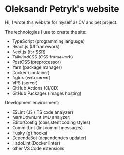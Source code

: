 # Oleksandr Petryk's website

Hi, I wrote this website for myself as CV and pet project.

The technologies I use to create the site:

- TypeScript (programming language)
- React.js (UI framework)
- Next.js (for SSR)
- TailwindCSS (CSS framework)
- PostCSS (preprocessor)
- Yarn (package manager)
- Docker (container)
- Nginx (web server)
- VPS (server)
- GitHub Actions (CI/CD)
- GitHub Packages (images hosting)

Development environment:

- ESLint (JS / TS code analyzer)
- MarkDownLint (MD analyzer)
- EditorConfig (consistent coding styles)
- CommitLint (lint commit messages)
- Husky (git hooks)
- DependaBot (dependencies updater)
- HadoLint (Docker linter)
- other VS Code extensions
